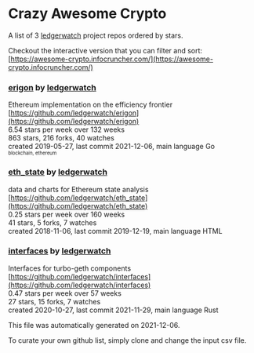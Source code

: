 # Crazy Awesome Crypto
A list of 3 [ledgerwatch](https://github.com/ledgerwatch) project repos ordered by stars.  

Checkout the interactive version that you can filter and sort: 
[https://awesome-crypto.infocruncher.com/](https://awesome-crypto.infocruncher.com/)  


### [erigon](https://github.com/ledgerwatch/erigon) by [ledgerwatch](https://github.com/ledgerwatch)  
Ethereum implementation on the efficiency frontier  
[https://github.com/ledgerwatch/erigon](https://github.com/ledgerwatch/erigon)  
6.54 stars per week over 132 weeks  
863 stars, 216 forks, 40 watches  
created 2019-05-27, last commit 2021-12-06, main language Go  
<sub><sup>blockchain, ethereum</sup></sub>


### [eth_state](https://github.com/ledgerwatch/eth_state) by [ledgerwatch](https://github.com/ledgerwatch)  
data and charts for Ethereum state analysis  
[https://github.com/ledgerwatch/eth_state](https://github.com/ledgerwatch/eth_state)  
0.25 stars per week over 160 weeks  
41 stars, 5 forks, 7 watches  
created 2018-11-06, last commit 2019-12-19, main language HTML  


### [interfaces](https://github.com/ledgerwatch/interfaces) by [ledgerwatch](https://github.com/ledgerwatch)  
Interfaces for turbo-geth components  
[https://github.com/ledgerwatch/interfaces](https://github.com/ledgerwatch/interfaces)  
0.47 stars per week over 57 weeks  
27 stars, 15 forks, 7 watches  
created 2020-10-27, last commit 2021-11-29, main language Rust  


This file was automatically generated on 2021-12-06.  

To curate your own github list, simply clone and change the input csv file.  